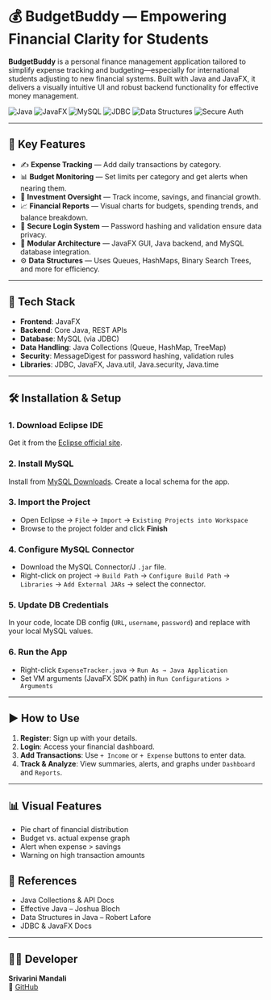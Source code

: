 
# 💰 BudgetBuddy — Empowering Financial Clarity for Students

**BudgetBuddy** is a personal finance management application tailored to simplify expense tracking and budgeting—especially for international students adjusting to new financial systems. Built with Java and JavaFX, it delivers a visually intuitive UI and robust backend functionality for effective money management.

![Java](https://img.shields.io/badge/Java-Backend-brightgreen?style=for-the-badge&logo=java)
![JavaFX](https://img.shields.io/badge/JavaFX-GUI%20Framework-orange?style=for-the-badge)
![MySQL](https://img.shields.io/badge/MySQL-Database-blue?style=for-the-badge&logo=mysql)
![JDBC](https://img.shields.io/badge/JDBC-Database%20Connector-yellowgreen?style=for-the-badge)
![Data Structures](https://img.shields.io/badge/Data%20Structures-HashMap%2C%20BST%2C%20Queues-red?style=for-the-badge)
![Secure Auth](https://img.shields.io/badge/Security-Hashed%20Auth%20%7C%20Validation-critical?style=for-the-badge)

---

## 📌 Key Features

- ✍️ **Expense Tracking** — Add daily transactions by category.
- 📊 **Budget Monitoring** — Set limits per category and get alerts when nearing them.
- 💼 **Investment Oversight** — Track income, savings, and financial growth.
- 📈 **Financial Reports** — Visual charts for budgets, spending trends, and balance breakdown.
- 🔐 **Secure Login System** — Password hashing and validation ensure data privacy.
- 📂 **Modular Architecture** — JavaFX GUI, Java backend, and MySQL database integration.
- ⚙️ **Data Structures** — Uses Queues, HashMaps, Binary Search Trees, and more for efficiency.

---

## 🧱 Tech Stack

- **Frontend**: JavaFX
- **Backend**: Core Java, REST APIs
- **Database**: MySQL (via JDBC)
- **Data Handling**: Java Collections (Queue, HashMap, TreeMap)
- **Security**: MessageDigest for password hashing, validation rules
- **Libraries**: JDBC, JavaFX, Java.util, Java.security, Java.time

---

## 🛠️ Installation & Setup

### 1. Download Eclipse IDE
Get it from the [Eclipse official site](https://www.eclipse.org/downloads/).

### 2. Install MySQL
Install from [MySQL Downloads](https://dev.mysql.com/downloads/). Create a local schema for the app.

### 3. Import the Project
- Open Eclipse → `File` → `Import` → `Existing Projects into Workspace`
- Browse to the project folder and click **Finish**

### 4. Configure MySQL Connector
- Download the MySQL Connector/J `.jar` file.
- Right-click on project → `Build Path` → `Configure Build Path` → `Libraries` → `Add External JARs` → select the connector.

### 5. Update DB Credentials
In your code, locate DB config (`URL`, `username`, `password`) and replace with your local MySQL values.

### 6. Run the App
- Right-click `ExpenseTracker.java` → `Run As → Java Application`
- Set VM arguments (JavaFX SDK path) in `Run Configurations > Arguments`

---

## ▶️ How to Use

1. **Register**: Sign up with your details.
2. **Login**: Access your financial dashboard.
3. **Add Transactions**: Use `+ Income` or `+ Expense` buttons to enter data.
4. **Track & Analyze**: View summaries, alerts, and graphs under `Dashboard` and `Reports`.

---

## 📊 Visual Features

- Pie chart of financial distribution
- Budget vs. actual expense graph
- Alert when expense > savings
- Warning on high transaction amounts



## 🧠 References

- Java Collections & API Docs
- Effective Java – Joshua Bloch
- Data Structures in Java – Robert Lafore
- JDBC & JavaFX Docs

---

## 👨‍💻 Developer

**Srivarini Mandali**  
🔗 [GitHub](https://github.com/srivarinimandali)
